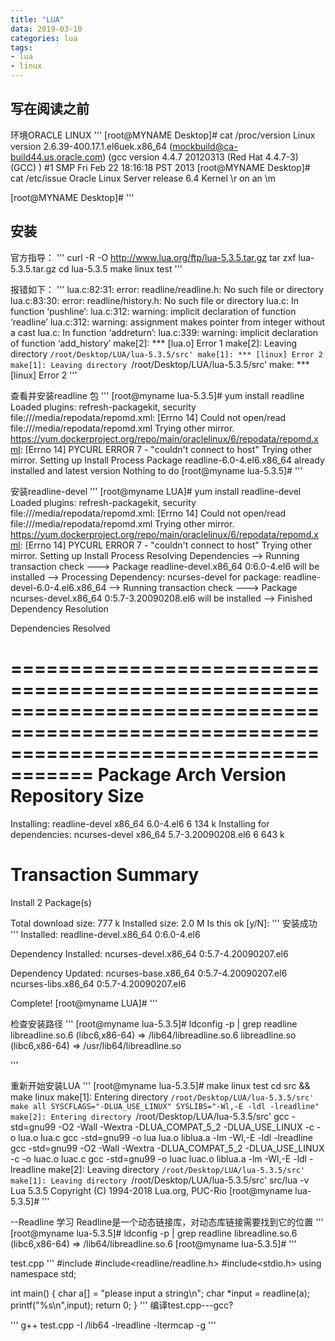 ```yaml
---
title: "LUA"
data: 2019-03-10
categories: lua
tags:
- lua
- linux
---
```




## 写在阅读之前
环境ORACLE LINUX
'''
[root@MYNAME Desktop]# cat /proc/version
Linux version 2.6.39-400.17.1.el6uek.x86_64 (mockbuild@ca-build44.us.oracle.com) (gcc version 4.4.7 20120313 (Red Hat 4.4.7-3) (GCC) ) #1 SMP Fri Feb 22 18:16:18 PST 2013
[root@MYNAME Desktop]# cat /etc/issue
Oracle Linux Server release 6.4
Kernel \r on an \m

[root@MYNAME Desktop]# 
'''

## 安装
官方指导：
'''
curl -R -O http://www.lua.org/ftp/lua-5.3.5.tar.gz
tar zxf lua-5.3.5.tar.gz
cd lua-5.3.5
make linux test
'''

报错如下：
'''
lua.c:82:31: error: readline/readline.h: No such file or directory
lua.c:83:30: error: readline/history.h: No such file or directory
lua.c: In function ‘pushline’:
lua.c:312: warning: implicit declaration of function ‘readline’
lua.c:312: warning: assignment makes pointer from integer without a cast
lua.c: In function ‘addreturn’:
lua.c:339: warning: implicit declaration of function ‘add_history’
make[2]: *** [lua.o] Error 1
make[2]: Leaving directory `/root/Desktop/LUA/lua-5.3.5/src'
make[1]: *** [linux] Error 2
make[1]: Leaving directory `/root/Desktop/LUA/lua-5.3.5/src'
make: *** [linux] Error 2
'''

查看并安装readline 包
'''
[root@myname lua-5.3.5]# yum install readline
Loaded plugins: refresh-packagekit, security
file:///media/repodata/repomd.xml: [Errno 14] Could not open/read file:///media/repodata/repomd.xml
Trying other mirror.
https://yum.dockerproject.org/repo/main/oraclelinux/6/repodata/repomd.xml: [Errno 14] PYCURL ERROR 7 - "couldn't connect to host"
Trying other mirror.
Setting up Install Process
Package readline-6.0-4.el6.x86_64 already installed and latest version
Nothing to do
[root@myname lua-5.3.5]#
'''

安装readline-devel
'''
[root@myname LUA]# yum install readline-devel
Loaded plugins: refresh-packagekit, security
file:///media/repodata/repomd.xml: [Errno 14] Could not open/read file:///media/repodata/repomd.xml
Trying other mirror.
https://yum.dockerproject.org/repo/main/oraclelinux/6/repodata/repomd.xml: [Errno 14] PYCURL ERROR 7 - "couldn't connect to host"
Trying other mirror.
Setting up Install Process
Resolving Dependencies
--> Running transaction check
---> Package readline-devel.x86_64 0:6.0-4.el6 will be installed
--> Processing Dependency: ncurses-devel for package: readline-devel-6.0-4.el6.x86_64
--> Running transaction check
---> Package ncurses-devel.x86_64 0:5.7-3.20090208.el6 will be installed
--> Finished Dependency Resolution

Dependencies Resolved

=========================================================================================================================================
 Package                             Arch                        Version                                    Repository              Size
=========================================================================================================================================
Installing:
 readline-devel                      x86_64                      6.0-4.el6                                  6                      134 k
Installing for dependencies:
 ncurses-devel                       x86_64                      5.7-3.20090208.el6                         6                      643 k

Transaction Summary
=========================================================================================================================================
Install       2 Package(s)

Total download size: 777 k
Installed size: 2.0 M
Is this ok [y/N]: 
'''
安装成功
'''
Installed:
  readline-devel.x86_64 0:6.0-4.el6                                                                                                                                 

Dependency Installed:
  ncurses-devel.x86_64 0:5.7-4.20090207.el6                                                                                                                         

Dependency Updated:
  ncurses-base.x86_64 0:5.7-4.20090207.el6                                         ncurses-libs.x86_64 0:5.7-4.20090207.el6                                        

Complete!
[root@myname LUA]# 
'''



检查安装路径
'''
[root@myname lua-5.3.5]# ldconfig -p | grep readline
	libreadline.so.6 (libc6,x86-64) => /lib64/libreadline.so.6
	libreadline.so (libc6,x86-64) => /usr/lib64/libreadline.so

'''

重新开始安装LUA
'''
[root@myname lua-5.3.5]# make linux test
cd src && make linux
make[1]: Entering directory `/root/Desktop/LUA/lua-5.3.5/src'
make all SYSCFLAGS="-DLUA_USE_LINUX" SYSLIBS="-Wl,-E -ldl -lreadline"
make[2]: Entering directory `/root/Desktop/LUA/lua-5.3.5/src'
gcc -std=gnu99 -O2 -Wall -Wextra -DLUA_COMPAT_5_2 -DLUA_USE_LINUX    -c -o lua.o lua.c
gcc -std=gnu99 -o lua   lua.o liblua.a -lm -Wl,-E -ldl -lreadline 
gcc -std=gnu99 -O2 -Wall -Wextra -DLUA_COMPAT_5_2 -DLUA_USE_LINUX    -c -o luac.o luac.c
gcc -std=gnu99 -o luac   luac.o liblua.a -lm -Wl,-E -ldl -lreadline 
make[2]: Leaving directory `/root/Desktop/LUA/lua-5.3.5/src'
make[1]: Leaving directory `/root/Desktop/LUA/lua-5.3.5/src'
src/lua -v
Lua 5.3.5  Copyright (C) 1994-2018 Lua.org, PUC-Rio
[root@myname lua-5.3.5]# 
'''


--Readline 学习
Readline是一个动态链接库，对动态库链接需要找到它的位置
'''
[root@myname lua-5.3.5]# ldconfig -p | grep readline
	libreadline.so.6 (libc6,x86-64) => /lib64/libreadline.so.6
[root@myname lua-5.3.5]# 
'''

test.cpp
'''
#include<iostream>
#include<readline/readline.h>
#include<stdio.h>
using namespace std;

int main() {
    char a[] = "please input a string\n";
    char *input = readline(a);
    printf("%s\n",input);
    return 0;
}
'''
编译test.cpp---gcc?

'''
g++ test.cpp -I /lib64 -lreadline -ltermcap -g
'''

